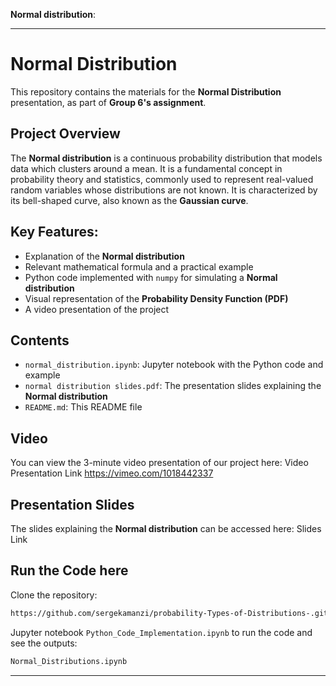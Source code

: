 **Normal distribution**:

---

# Normal Distribution 
This repository contains the materials for the **Normal Distribution** presentation, as part of **Group 6's assignment**.

## Project Overview
The **Normal distribution** is a continuous probability distribution that models data which clusters around a mean. It is a fundamental concept in probability theory and statistics, commonly used to represent real-valued random variables whose distributions are not known. It is characterized by its bell-shaped curve, also known as the **Gaussian curve**.

## Key Features:
- Explanation of the **Normal distribution**
- Relevant mathematical formula and a practical example
- Python code implemented with `numpy` for simulating a **Normal distribution**
- Visual representation of the **Probability Density Function (PDF)**
- A video presentation of the project

## Contents
- `normal_distribution.ipynb`: Jupyter notebook with the Python code and example
- `normal distribution slides.pdf`: The presentation slides explaining the **Normal distribution**
- `README.md`: This README file

## Video 
You can view the 3-minute video presentation of our project here: Video Presentation Link
https://vimeo.com/1018442337
## Presentation Slides
The slides explaining the **Normal distribution** can be accessed here: Slides Link

## Run the Code here
Clone the repository:

```bash
https://github.com/sergekamanzi/probability-Types-of-Distributions-.git
```

Jupyter notebook `Python_Code_Implementation.ipynb` to run the code and see the outputs:

```bash
Normal_Distributions.ipynb
```

---

